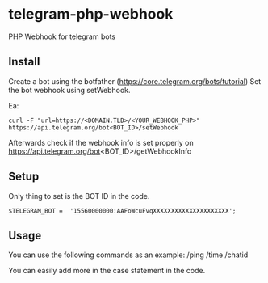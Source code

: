 # telegram-php-webhook
PHP Webhook for telegram bots

## Install
Create a bot using the botfather (https://core.telegram.org/bots/tutorial)
Set the bot webhook using setWebhook.

Ea:
```
curl -F "url=https://<DOMAIN.TLD>/<YOUR_WEBHOOK_PHP>" https://api.telegram.org/bot<BOT_ID>/setWebhook
```

Afterwards check if the webhook info is set properly on https://api.telegram.org/bot<BOT_ID>/getWebhookInfo

## Setup
Only thing to set is the BOT ID in the code.
```
$TELEGRAM_BOT =  '15560000000:AAFoWcuFvqXXXXXXXXXXXXXXXXXXXXX';
```

## Usage
You can use the following commands as an example:
/ping
/time
/chatid

You can easily add more in the case statement in the code.